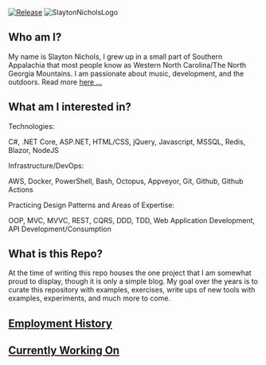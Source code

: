 [![Release](https://github.com/SlaytonNichols/SlaytonNichols-alpha/actions/workflows/release.yml/badge.svg)](https://github.com/SlaytonNichols/SlaytonNichols-alpha/actions/workflows/release.yml)
![SlaytonNicholsLogo](https://user-images.githubusercontent.com/45402324/88486759-ff3f6e80-cf4d-11ea-8869-cb0de304b698.png)

## Who am I?

My name is Slayton Nichols, I grew up in a small part of Southern Appalachia that most people know as Western North Carolina/The North Georgia Mountains. I am passionate about music, development, and the outdoors. Read more [here ...](https://nicholsslayton.com)

## What am I interested in?

Technologies:

C#, .NET Core, ASP.NET, HTML/CSS, jQuery, Javascript, MSSQL, Redis, Blazor, NodeJS

Infrastructure/DevOps:

AWS, Docker, PowerShell, Bash, Octopus, Appveyor, Git, Github, Github Actions

Practicing Design Patterns and Areas of Expertise:

OOP, MVC, MVVC, REST, CQRS, DDD, TDD, Web Application Development, API Development/Consumption

## What is this Repo?

At the time of writing this repo houses the one project that I am somewhat proud to display, though it is only a simple blog. My goal over the years is to curate this repository with examples, exercises, write ups of new tools with examples, experiments, and much more to come.

## [Employment History](https://nicholsslayton.com/)

## [Currently Working On](https://nicholsslayton.com/posts/todo)
